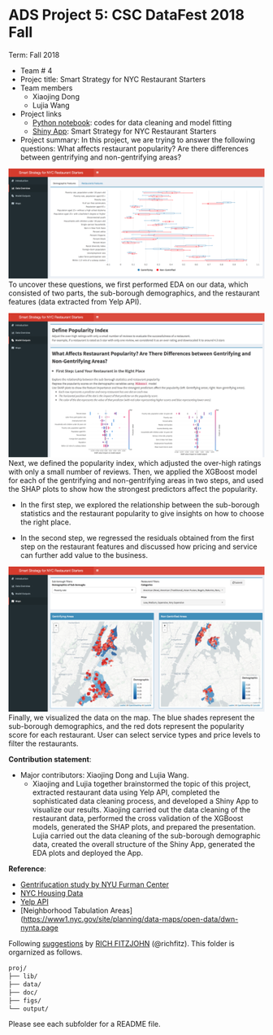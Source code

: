 # ADS Project 5: CSC DataFest 2018 Fall

Term: Fall 2018

+ Team # 4
+ Projec title: Smart Strategy for NYC Restaurant Starters
+ Team members
	+ Xiaojing Dong
	+ Lujia Wang
+ Project links
	+ [Python notebook](https://github.com/TZstatsADS/Fall2018-project5-sec2proj5-grp4/blob/master/doc/xgboost_model.ipynb): codes for data cleaning and model fitting
	+ [Shiny App](https://lujiaw.shinyapps.io/SmartStrategyForNYCRestaurantStarter/): Smart Strategy for NYC Restaurant Starters
+ Project summary:
In this project, we are trying to answer the following questions: What affects restaurant popularity? Are there differences between gentrifying and non-gentrifying areas?

![image](figs/EDA.png)
To uncover these questions, we first performed EDA on our data, which consisted of two parts, the sub-borough demographics, and the restaurant features (data extracted from Yelp API).

![image](figs/xgboost.png)
Next, we defined the popularity index, which adjusted the over-high ratings with only a small number of reviews. Then, we applied the XGBoost model for each of the gentrifying and non-gentrifying areas in two steps, and used the SHAP plots to show how the strongest predictors affect the popularity.

+ In the first step, we explored the relationship between the sub-borough statistics and the restaurant popularity to give insights on how to choose the right place.

+ In the second step, we regressed the residuals obtained from the first step on the restaurant features and discussed how pricing and service can further add value to the business.

![image](figs/map.png)
Finally, we visualized the data on the map. The blue shades represent the sub-borough demographics, and the red dots represent the popularity score for each restaurant. User can select service types and price levels to filter the restaurants.

	
**Contribution statement**:

+ Major contributors: Xiaojing Dong and Lujia Wang.
	+ Xiaojing and Lujia together brainstormed the topic of this project, extracted restaurant data using Yelp API, completed the sophisticated data cleaning process, and developed a Shiny App to visualize our results. Xiaojing carried out the data cleaning of the restaurant data, performed the cross validation of the XGBoost models, generated the SHAP plots, and prepared the presentation. Lujia carried out the data cleaning of the sub-borough demographic data, created the overall structure of the Shiny App, generated the EDA plots and deployed the App.
	
**Reference**:

+ [Gentrifucation study by NYU Furman Center](http://furmancenter.org/files/sotc/Part_1_Gentrification_SOCin2015_9JUNE2016.pdf)
+ [NYC Housing Data](http://app.coredata.nyc/?mlb=false&ntii=&ntr=&mz=14&vtl=https%3A%2F%2Fthefurmancenter.%20carto.com%2Fu%2Fnyufc%2Fapi%2Fv2%2Fviz%2F691a2b7c-94d7-46ac-ac4d-9a589cb2c6ed%20%2Fviz.json&mln=false&mlp=true&mlat=40.718&ptsb=&nty=&mb=roadmap&pf=%7B%22subsidies%22%3Atrue%2C%22subsid%20ies%22%3Atrue%7D&md=map&mlv=false&mlng=-73.996&btl=Borough&atp=properties)
+ [Yelp API](https://www.yelp.com/developers)
+ [Neighborhood Tabulation Areas](https://www1.nyc.gov/site/planning/data-maps/open-data/dwn-nynta.page

Following [suggestions](http://nicercode.github.io/blog/2013-04-05-projects/) by [RICH FITZJOHN](http://nicercode.github.io/about/#Team) (@richfitz). This folder is orgarnized as follows.

```
proj/
├── lib/
├── data/
├── doc/
├── figs/
└── output/
```

Please see each subfolder for a README file.
